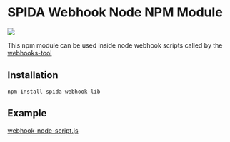 # SPIDA Webhook Node NPM Module

![](https://travis-ci.org/spidasoftware/webhooks-tool.svg?branch=master)

This npm module can be used inside node webhook scripts called by the [webhooks-tool](https://github.com/spidasoftware/webhooks-tool)


## Installation

    npm install spida-webhook-lib

## Example

[webhook-node-script.js](https://github.com/spidasoftware/webhooks-tool/tree/master/examples/webhook-node-script.js)
